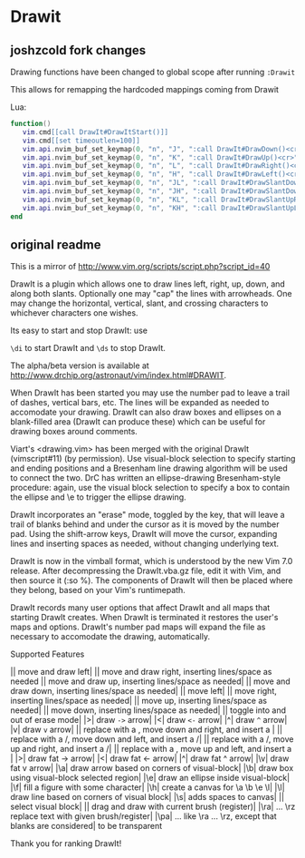 # Drawit

## joshzcold fork changes

Drawing functions have been changed to global scope after running `:Drawit`

This allows for remapping the hardcoded mappings coming from Drawit

Lua:

```lua
function()
   vim.cmd[[call DrawIt#DrawItStart()]]
   vim.cmd[[set timeoutlen=100]]
   vim.api.nvim_buf_set_keymap(0, "n", "J", ":call DrawIt#DrawDown()<cr>", {noremap = true})
   vim.api.nvim_buf_set_keymap(0, "n", "K", ":call DrawIt#DrawUp()<cr>", {noremap = true})
   vim.api.nvim_buf_set_keymap(0, "n", "L", ":call DrawIt#DrawRight()<cr>", {noremap = true})
   vim.api.nvim_buf_set_keymap(0, "n", "H", ":call DrawIt#DrawLeft()<cr>", {noremap = true})
   vim.api.nvim_buf_set_keymap(0, "n", "JL", ":call DrawIt#DrawSlantDownRight()<cr>", {noremap = true})
   vim.api.nvim_buf_set_keymap(0, "n", "JH", ":call DrawIt#DrawSlantDownLeft()<cr>", {noremap = true})
   vim.api.nvim_buf_set_keymap(0, "n", "KL", ":call DrawIt#DrawSlantUpRight()<cr>", {noremap = true})
   vim.api.nvim_buf_set_keymap(0, "n", "KH", ":call DrawIt#DrawSlantUpLeft()<cr>", {noremap = true})
end

```

## original readme

This is a mirror of http://www.vim.org/scripts/script.php?script_id=40

DrawIt is a plugin which allows one to draw lines left, right, up, down, and along both slants. Optionally one may "cap" the lines with arrowheads. One may change the horizontal, vertical, slant, and crossing characters to whichever characters one wishes.

Its easy to start and stop DrawIt: use

`\di` to start DrawIt and
`\ds` to stop DrawIt.

The alpha/beta version is available at http://www.drchip.org/astronaut/vim/index.html#DRAWIT.

When DrawIt has been started you may use the number pad to leave a trail of dashes, vertical bars, etc. The lines will be expanded as needed to accomodate your drawing. DrawIt can also draw boxes and ellipses on a blank-filled area (DrawIt can produce these) which can be useful for drawing boxes around comments.

Viart's <drawing.vim> has been merged with the original DrawIt (vimscript#11) (by permission). Use visual-block selection to specify starting and ending positions and a Bresenham line drawing algorithm will be used to connect the two. DrC has written an ellipse-drawing Bresenham-style procedure: again, use the visual block selection to specify a box to contain the ellipse and \e to trigger the ellipse drawing.

DrawIt incorporates an "erase" mode, toggled by the <space> key, that will leave a trail of blanks behind and under the cursor as it is moved by the number pad. Using the shift-arrow keys, DrawIt will move the cursor, expanding lines and inserting spaces as needed, without changing underlying text.

DrawIt is now in the vimball format, which is understood by the new Vim 7.0 release. After decompressing the DrawIt.vba.gz file, edit it with Vim, and then source it (:so %). The components of DrawIt will then be placed where they belong, based on your Vim's runtimepath.

DrawIt records many user options that affect DrawIt and all maps that starting DrawIt creates. When DrawIt is terminated it restores the user's maps and options. DrawIt's number pad maps will expand the file as necessary to accomodate the drawing, automatically.

Supported Features

|<kdb><left></kdb>| move and draw left|
|<kdb><right></kdb>| move and draw right, inserting lines/space as needed
|<kdb><up></kdb>| move and draw up, inserting lines/space as needed|
|<kdb><down></kdb>| move and draw down, inserting lines/space as needed|
|<kdb><s-left></kdb>| move left|
|<kdb><s-right></kdb>| move right, inserting lines/space as needed|
|<kdb><s-up></kdb>| move up, inserting lines/space as needed|
|<kdb><s-down></kdb>| move down, inserting lines/space as needed|
|<kdb><space></kdb>| toggle into and out of erase mode|
|<kdb>></kdb>| draw `->` arrow|
|<kdb><</kdb>| draw `<-` arrow|
|<kdb>^</kdb>| draw `^` arrow|
|<kdb>v</kdb>| draw `v` arrow|
|<kdb><pgdn></kdb>| replace with a \, move down and right, and insert a \|
|<kdb><end></kdb>| replace with a /, move down and left, and insert a /|
|<kdb><pgup></kdb>| replace with a /, move up and right, and insert a /|
|<kdb><home></kdb>| replace with a \, move up and left, and insert a \|
|<kdb>\></kdb>| draw fat -> arrow|
|<kdb>\<</kdb>| draw fat <- arrow|
|<kdb>\^</kdb>| draw fat ^ arrow|
|<kdb>\v</kdb>| draw fat v arrow|
|<kdb>\a</kdb>| draw arrow based on corners of visual-block|
|<kdb>\b</kdb>| draw box using visual-block selected region|
|<kdb>\e</kdb>| draw an ellipse inside visual-block|
|<kdb>\f</kdb>| fill a figure with some character|
|<kdb>\h</kdb>| create a canvas for \a \b \e \l|
|<kdb>\l</kdb>| draw line based on corners of visual block|
|<kdb>\s</kdb>| adds spaces to canvas|
|<kdb><leftmouse></kdb>| select visual block|
|<kdb><s-leftmouse></kdb>| drag and draw with current brush (register)|
|<kdb>\ra</kdb>| ... <kdb>\rz</kdb> replace text with given brush/register|
|<kdb>\pa</kdb>| ... like <kdb>\ra</kdb> ... <kdb>\rz</kdb>, except that blanks are considered|
to be transparent

Thank you for ranking DrawIt!
